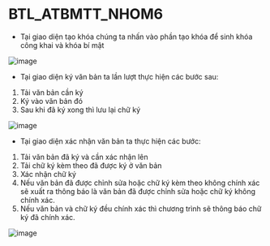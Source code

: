 # BTL_ATBMTT_NHOM6
- Tại giao diện tạo khóa chúng ta nhấn vào phần tạo khóa để sinh khóa công khai và khóa bí mật
  
![image](https://github.com/manhvann/BTL_ATBMTT_NHOM6/assets/108862213/e8a6e187-76df-4bc8-8c07-0ebcad83b9b8)

- Tại giao diện ký văn bản ta lần lượt thực hiện các bước sau:
1. Tải văn bản cần ký
2. Ký vào văn bản đó
3. Sau khi đã ký xong thì lưu lại chữ ký
   
![image](https://github.com/manhvann/BTL_ATBMTT_NHOM6/assets/108862213/00dac085-92d2-4569-8d26-9ad97be09934)

- Tại giao diện xác nhận văn bản ta thực hiện các bước:
1. Tải văn bản đã ký và cần xác nhận lên
2. Tải chữ ký kèm theo đã được ký ở văn bản
3. Xác nhận chữ ký
4. Nếu văn bản đã được chỉnh sửa hoặc chữ ký kèm theo không chính xác sẽ xuất ra thông báo là văn bản đã được chỉnh sửa hoặc chữ ký không chính xác.
5. Nếu văn bản và chữ ký đều chính xác thì chương trình sẽ thông báo chữ ký đã chính xác.
   
![image](https://github.com/manhvann/BTL_ATBMTT_NHOM6/assets/108862213/2fc7801c-8814-419a-aa9c-ae4d95a01f04)


